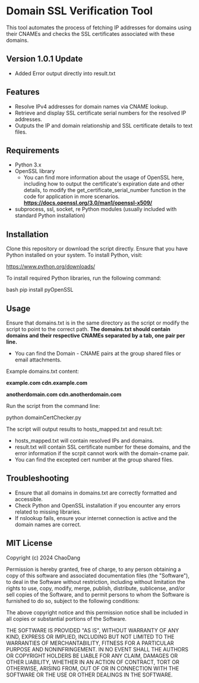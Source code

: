 # Domain SSL Verification Tool

This tool automates the process of fetching IP addresses for domains using their CNAMEs and checks the SSL certificates associated with these domains.

## Version 1.0.1 Update
- Added Error output directly into result.txt

## Features

- Resolve IPv4 addresses for domain names via CNAME lookup.
- Retrieve and display SSL certificate serial numbers for the resolved IP addresses.
- Outputs the IP and domain relationship and SSL certificate details to text files.

## Requirements

- Python 3.x
- OpenSSL library
	+ You can find more information about the usage of OpenSSL here, including how to output the certificate's expiration date and other details, to modify the get_certificate_serial_number function in the code for application in more scenarios. **https://docs.openssl.org/3.0/man1/openssl-x509/**
- subprocess, ssl, socket, re Python modules (usually included with standard Python installation)

## Installation

Clone this repository or download the script directly. Ensure that you have Python installed on your system. To install Python, visit:

https://www.python.org/downloads/

To install required Python libraries, run the following command:

bash
pip install pyOpenSSL


## Usage

Ensure that domains.txt is in the same directory as the script or modify the script to point to the correct path. 
**The domains.txt should contain domains and their respective CNAMEs separated by a tab, one pair per line.**
+ You can find the Domain - CNAME pairs at the group shared files or email attachments.

Example domains.txt content:

**example.com	cdn.example.com**

**anotherdomain.com	cdn.anotherdomain.com**

Run the script from the command line:

python domainCertChecker.py


The script will output results to hosts_mapped.txt and result.txt:

+ hosts_mapped.txt will contain resolved IPs and domains.
+ result.txt will contain SSL certificate number for these domains, and the error information if the scrpit cannot work with the domain-cname pair.
+ You can find the excepted cert number at the group shared files.

## Troubleshooting

+ Ensure that all domains in domains.txt are correctly formatted and accessible.
+ Check Python and OpenSSL installation if you encounter any errors related to missing libraries.
+ If nslookup fails, ensure your internet connection is active and the domain names are correct.

## MIT License

Copyright (c) 2024 ChaoDang

Permission is hereby granted, free of charge, to any person obtaining a copy
of this software and associated documentation files (the "Software"), to deal
in the Software without restriction, including without limitation the rights
to use, copy, modify, merge, publish, distribute, sublicense, and/or sell
copies of the Software, and to permit persons to whom the Software is
furnished to do so, subject to the following conditions:

The above copyright notice and this permission notice shall be included in all
copies or substantial portions of the Software.

THE SOFTWARE IS PROVIDED "AS IS", WITHOUT WARRANTY OF ANY KIND, EXPRESS OR
IMPLIED, INCLUDING BUT NOT LIMITED TO THE WARRANTIES OF MERCHANTABILITY,
FITNESS FOR A PARTICULAR PURPOSE AND NONINFRINGEMENT. IN NO EVENT SHALL THE
AUTHORS OR COPYRIGHT HOLDERS BE LIABLE FOR ANY CLAIM, DAMAGES OR OTHER
LIABILITY, WHETHER IN AN ACTION OF CONTRACT, TORT OR OTHERWISE, ARISING FROM,
OUT OF OR IN CONNECTION WITH THE SOFTWARE OR THE USE OR OTHER DEALINGS IN THE
SOFTWARE.
